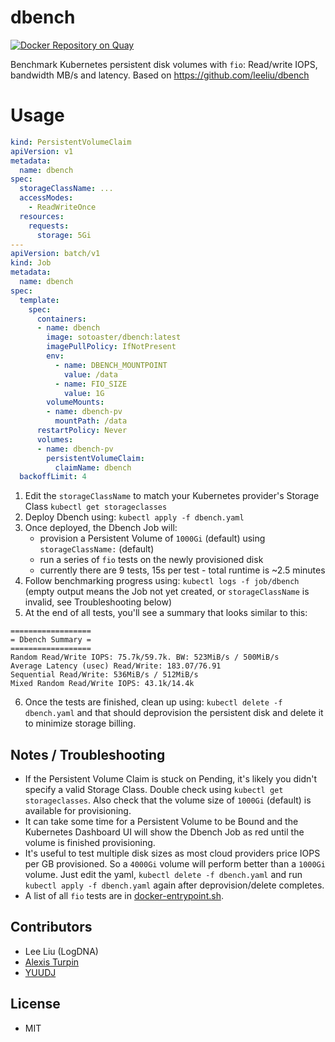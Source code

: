 
# dbench
[![Docker Repository on Quay](https://quay.io/repository/pqsdev/dbench/status "Docker Repository on Quay")](https://quay.io/repository/pqsdev/dbench)

Benchmark Kubernetes persistent disk volumes with `fio`: Read/write IOPS, bandwidth MB/s and latency. Based on https://github.com/leeliu/dbench

# Usage

```yaml
kind: PersistentVolumeClaim
apiVersion: v1
metadata:
  name: dbench
spec:
  storageClassName: ...
  accessModes:
    - ReadWriteOnce
  resources:
    requests:
      storage: 5Gi
---
apiVersion: batch/v1
kind: Job
metadata:
  name: dbench
spec:
  template:
    spec:
      containers:
      - name: dbench
        image: sotoaster/dbench:latest
        imagePullPolicy: IfNotPresent
        env:
          - name: DBENCH_MOUNTPOINT
            value: /data
          - name: FIO_SIZE
            value: 1G
        volumeMounts:
        - name: dbench-pv
          mountPath: /data
      restartPolicy: Never
      volumes:
      - name: dbench-pv
        persistentVolumeClaim:
          claimName: dbench
  backoffLimit: 4
```

1. Edit the `storageClassName` to match your Kubernetes provider's Storage Class `kubectl get storageclasses`
1. Deploy Dbench using: `kubectl apply -f dbench.yaml`
1. Once deployed, the Dbench Job will:
    * provision a Persistent Volume of `1000Gi` (default) using `storageClassName:` (default)
    * run a series of `fio` tests on the newly provisioned disk
    * currently there are 9 tests, 15s per test - total runtime is ~2.5 minutes
1. Follow benchmarking progress using: `kubectl logs -f job/dbench` (empty output means the Job not yet created, or `storageClassName` is invalid, see Troubleshooting below)
1. At the end of all tests, you'll see a summary that looks similar to this:
```
==================
= Dbench Summary =
==================
Random Read/Write IOPS: 75.7k/59.7k. BW: 523MiB/s / 500MiB/s
Average Latency (usec) Read/Write: 183.07/76.91
Sequential Read/Write: 536MiB/s / 512MiB/s
Mixed Random Read/Write IOPS: 43.1k/14.4k
```
6. Once the tests are finished, clean up using: `kubectl delete -f dbench.yaml` and that should deprovision the persistent disk and delete it to minimize storage billing.

## Notes / Troubleshooting

* If the Persistent Volume Claim is stuck on Pending, it's likely you didn't specify a valid Storage Class. Double check using `kubectl get storageclasses`. Also check that the volume size of `1000Gi` (default) is available for provisioning.
* It can take some time for a Persistent Volume to be Bound and the Kubernetes Dashboard UI will show the Dbench Job as red until the volume is finished provisioning.
* It's useful to test multiple disk sizes as most cloud providers price IOPS per GB provisioned. So a `4000Gi` volume will perform better than a `1000Gi` volume. Just edit the yaml, `kubectl delete -f dbench.yaml` and run `kubectl apply -f dbench.yaml` again after deprovision/delete completes.
* A list of all `fio` tests are in [docker-entrypoint.sh](https://github.com/logdna/dbench/blob/master/docker-entrypoint.sh).

## Contributors

* Lee Liu (LogDNA)
* [Alexis Turpin](https://github.com/alexis-turpin)
* [YUUDJ](https://github.com/yuudj)

## License

* MIT

